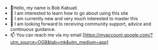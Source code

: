 - 👋Hello, my name is Bob Kabuati
- 👀 I am interested to learn how to go about using this site
- 🌱 I am currently new and very much interested to master this
- 💞️ I am looking forward to receiving community support, advice and continuous guidance.
- 📫 You can reach me via my email [https://myaccount.google.com/?utm_source=OGB&tab=mk&utm_medium=app]

<!---
bkabuati/bkabuati is a ✨ special ✨ repository because its `README.md` (this file) appears on your GitHub profile.
You can click the Preview link to take a look at your changes.
--->

